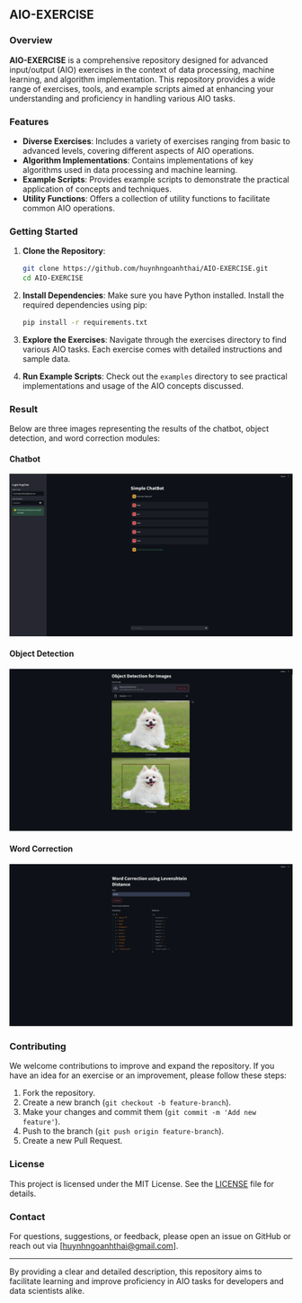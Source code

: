 ## AIO-EXERCISE

### Overview

**AIO-EXERCISE** is a comprehensive repository designed for advanced input/output (AIO) exercises in the context of data processing, machine learning, and algorithm implementation. This repository provides a wide range of exercises, tools, and example scripts aimed at enhancing your understanding and proficiency in handling various AIO tasks.

### Features

- **Diverse Exercises**: Includes a variety of exercises ranging from basic to advanced levels, covering different aspects of AIO operations.
- **Algorithm Implementations**: Contains implementations of key algorithms used in data processing and machine learning.
- **Example Scripts**: Provides example scripts to demonstrate the practical application of concepts and techniques.
- **Utility Functions**: Offers a collection of utility functions to facilitate common AIO operations.

### Getting Started

1. **Clone the Repository**:
   ```bash
   git clone https://github.com/huynhngoanhthai/AIO-EXERCISE.git
   cd AIO-EXERCISE
   ```

2. **Install Dependencies**:
   Make sure you have Python installed. Install the required dependencies using pip:
   ```bash
   pip install -r requirements.txt
   ```

3. **Explore the Exercises**:
   Navigate through the exercises directory to find various AIO tasks. Each exercise comes with detailed instructions and sample data.

4. **Run Example Scripts**:
   Check out the `examples` directory to see practical implementations and usage of the AIO concepts discussed.

### Result

Below are three images representing the results of the chatbot, object detection, and word correction modules:

#### Chatbot
![Chatbot Result](image/chatbot.png)

#### Object Detection
![Object Detection Result](image/object_detection.png)

#### Word Correction
![Word Correction Result](image/wordCorrection.png)
### Contributing

We welcome contributions to improve and expand the repository. If you have an idea for an exercise or an improvement, please follow these steps:

1. Fork the repository.
2. Create a new branch (`git checkout -b feature-branch`).
3. Make your changes and commit them (`git commit -m 'Add new feature'`).
4. Push to the branch (`git push origin feature-branch`).
5. Create a new Pull Request.

### License

This project is licensed under the MIT License. See the [LICENSE](LICENSE) file for details.

### Contact

For questions, suggestions, or feedback, please open an issue on GitHub or reach out via [huynhngoanhthai@gmail.com].

---

By providing a clear and detailed description, this repository aims to facilitate learning and improve proficiency in AIO tasks for developers and data scientists alike.